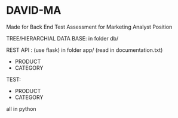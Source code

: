 # DAVID-MA
Made for Back End Test Assessment for Marketing Analyst Position

TREE/HIERARCHIAL DATA BASE: in folder db/

REST API : (use flask) in folder app/
(read in documentation.txt)
- PRODUCT
- CATEGORY

TEST:
- PRODUCT
- CATEGORY

all in python
